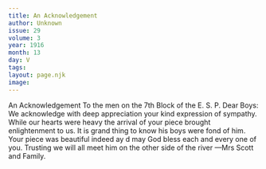 ```yaml
---
title: An Acknowledgement
author: Unknown
issue: 29
volume: 3
year: 1916
month: 13
day: V
tags:
layout: page.njk
image:
---
```

An Acknowledgement       To the men on the 7th Block of the E. S. P.   Dear Boys:    We acknowledge with deep appreciation your kind expression of sympathy. While our hearts were heavy the arrival of your piece brought enlightenment to us. It is grand thing to know his boys were fond of him. Your piece was beautiful indeed ay d may God bless each and every one of you. Trusting we will all meet him on the other side of the river —Mrs Scott and Family. 




